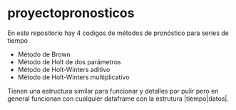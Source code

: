 # proyectopronosticos
En este repositorio hay 4 codigos de métodos de pronóstico para series de tiempo

* Método de Brown
* Método de Holt de dos parámetros
* Método de Holt-Winters aditivo
* Método de Holt-Winters multiplicativo

Tienen una estructura similar para funcionar y detalles por pulir pero en general funcionan con cualquier dataframe con la estrutura |tiempo|datos|.
